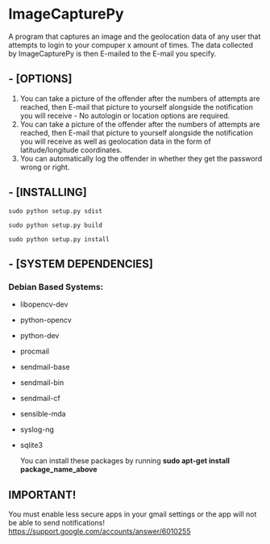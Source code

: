 # ImageCapturePy
A program that captures an image and the geolocation data of any user that attempts to login to your compuper x amount of times. The data collected by ImageCapturePy is then E-mailed to the E-mail you specify.

## - [OPTIONS]
1) You can take a picture of the offender after the numbers of attempts are reached, then E-mail that picture to yourself alongside the notification you will receive - No autologin or location options are required.
2) You can take a picture of the offender after the numbers of attempts are reached, then E-mail that picture to yourself alongside the notification you will receive as well as geolocation data in the form of latitude/longitude coordinates.
3) You can automatically log the offender in whether they get the password wrong or right.

## - [INSTALLING]
```
sudo python setup.py sdist 
```
```
sudo python setup.py build
```
```
sudo python setup.py install
```

## - [SYSTEM DEPENDENCIES]

### Debian Based Systems:

* libopencv-dev
* python-opencv
* python-dev
* procmail
* sendmail-base 
* sendmail-bin
* sendmail-cf
* sensible-mda
* syslog-ng
* sqlite3

   You can install these packages by running **sudo apt-get install package_name_above**

## IMPORTANT!
You must enable less secure apps in your gmail settings or the app will not be able to send notifications!
https://support.google.com/accounts/answer/6010255
